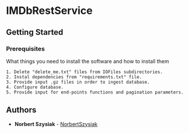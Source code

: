 # IMDbRestService

## Getting Started

### Prerequisites

What things you need to install the software and how to install them

```
1. Delete "delete_me.txt" files from IOFiles subdirectories.
2. Instal dependencies from "requirements.txt" file.
3. Provide input .gz files in order to ingest database.
4. Configure database.
5. Provide input for end-points functions and pagination parameters.
```
## Authors

* **Norbert Szysiak** - [NorbertSzysiak](https://github.com/nszysiak)
